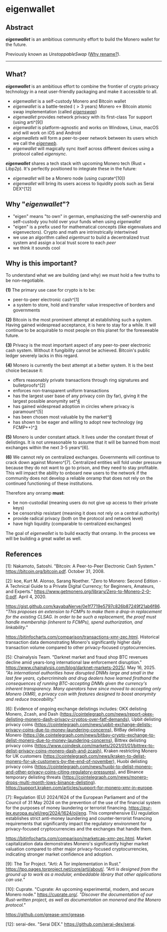 # **eigenwallet**

## Abstract

**_eigenwallet_** is an ambitious community effort to build the Monero wallet
for the future.

Previously known as _UnstoppableSwap_ ([Why rename?](rename.html)).

---

## What?

**_eigenwallet_** is an ambitious effort to combine the frontier of crypto
privacy technology in a neat user-friendly packaging and make it accessible to
all.

- _eigenwallet_ is a self-custody Monero and Bitcoin wallet
- _eigenwallet_ is a battle-tested ($>3$ years) Monero $\leftrightarrow$ Bitcoin
  atomic swap implementation (called [_eigenswap_](eigenswap.html))
- _eigenwallet_ provides network privacy with its first-class Tor support (using
  arti^[9])
- _eigenwallet_ is platform-agnostic and works on Windows, Linux, macOS and will work on iOS and
  Android
- _eigenwallets_ will form a peer-to-peer network between its users which we call the
  [_eigenweb_](eigenweb.html).
- _eigenwallet_ will magically sync itself across different devices using a protocol
  called _eigensync_.

**_eigenwallet_** shares a tech stack with upcoming Monero tech (Rust + Libp2p).
It's perfectly positioned to integrate these in the future:

- _eigenwallet_ will be a Monero node (using cuprate^[10])
- _eigenwallet_ will bring its users access to liquidity pools such as Serai DEX^[12]

## Why "_eigenwallet_"?

- "eigen" means "to own" in german, emphasizing the self-ownership and
  self-custody you hold over your funds when using _eigenwallet_
- "eigen" is a prefix used for mathematical concepts (like eigenvalues and
  eigenvectors). Crypto and math are intrinstrically intertwined
- we use an algorithm called _eigentrust_ to build a decentralized trust system
  and assign a local trust score to each _peer_
- we think it sounds cool

## Why is this important?

To understand what we are building (and why) we must hold a few truths to be
non-negotiable.

**(1)** The primary use case for crypto is to be:

- peer-to-peer electronic cash^[1]
- a system to store, hold and transfer value irrespective of borders and
  governments

**(2)** Bitcoin is the most prominent attempt at establishing such a system.
Having gained widespread acceptance, it is here to stay for a while. It will
continue to be acquirable to most people on this planet for the foreseeable
future.

**(3)** Privacy is the most important aspect of any peer-to-peer electronic cash
system. Without it fungibility cannot be achieved. Bitcoin's public ledger
severely lacks in this regard.

**(4)** Monero is currently the best attempt at a better system. It is the best
choice because it:

- offers reasonably private transactions through ring signatures and
  bulletproofs^[2]
- enforces non-transparent uniform transactions
- has the largest user base of any privacy coin (by far), giving it the largest
  possible anonymity set^[4]
- has gained widespread adoption in circles where privacy is paramount^[5]
- has been chosen most valuable by the market^[8]
- has shown to be eager and willing to adopt new technology (eg FCMP++)^[3]

**(5)** Monero is under constant attack. It lives under the constant threat of
delistings. It is not unreasonable to assume that it will be banned from most
exchanges within the next 3-5 years^[6].

**(6)** We cannot rely on centralized exchanges. Governments will continue to
crack down against Monero^[7]. Centralized entities will fold under pressure
because they do not want to go to prison, and they need to stay profitable. This
will impact the ability to onboard new users to the network if the community
does not develop a reliable onramp that does not rely on the continued
functioning of these institutions.

Therefore any onramp **must**:

- be non-custodial (meaning users do not give up access to their private keys)
- be censorship resistant (meaning it does not rely on a central authority)
- provide radical privacy (both on the protocol and network level)
- have high liquidity (comparable to centralized exchanges)

The goal of _eigenwallet_ is to build exactly that onramp. In the process we
will be building a great wallet as well.

## References

[1]: Nakamoto, Satoshi. "Bitcoin: A Peer-to-Peer Electronic Cash System."
https://bitcoin.org/bitcoin.pdf. October 31, 2008.

[2]: koe, Kurt M. Alonso, Sarang Noether. "Zero to Monero: Second Edition - A
Technical Guide to a Private Digital Currency; for Beginners, Amateurs, and
Experts." https://www.getmonero.org/library/Zero-to-Monero-2-0-0.pdf. April
4, 2020.

[3]: kayabaNerve. 'Full-Chain Membership Proofs + Spend Authorization +
Linkability.'
<a href="https://gist.github.com/kayabaNerve/0e1f7719e5797c826b87249f21ab6f86" style="line-break: anywhere">https://gist.github.com/kayabaNerve/0e1f7719e5797c826b87249f21ab6f86</a>. _"This
proposes an extension to FCMPs to make them a drop-in replacement for the
existing CLSAG. In order to be such a replacement, the proof must handle
membership (inherent to FCMPs), spend authorization, and linkability."_

[4]: BitInfoCharts. 'Monero, Zcash Transactions historical chart - Number of
transactions in blockchain per day.'
https://bitinfocharts.com/comparison/transactions-xmr-zec.html. Historical
transaction data demonstrating Monero's significantly higher daily transaction
volume compared to other privacy-focused cryptocurrencies.

[5]: Chainalysis Team. "Darknet market and fraud shop BTC revenues decline amid
years-long international law enforcement disruption."
https://www.chainalysis.com/blog/darknet-markets-2025/. May 16, 2025. _"As
international authorities have disrupted DNMs large and small in the last few
years, cybercriminals and drug dealers have learned firsthand the consequences
of running BTC-accepting DNMs given the currency's inherent transparency. Many
operators have since moved to accepting only Monero (XMR), a privacy coin with
features designed to boost anonymity and reduce traceability."_

[6]: Evidence of ongoing exchange delistings includes: OKX delisting Monero,
Zcash, and Dash
(https://cointelegraph.com/news/report-okex-delisting-monero-dash-privacy-cryptos-over-fatf-demands),
Upbit delisting privacy coins
(https://cointelegraph.com/news/upbit-exchange-delists-privacy-coins-due-to-money-laundering-concerns),
BitBay delisting Monero
(https://de.cointelegraph.com/news/bitbay-crypto-exchange-to-delist-monero-due-to-money-laundering-concerns),
Bittrex delisting privacy coins
(https://www.coindesk.com/markets/2021/01/01/bittrex-to-delist-privacy-coins-monero-dash-and-zcash),
Kraken restricting Monero for UK customers
(https://cointelegraph.com/news/kraken-to-delist-monero-for-uk-customers-by-the-end-of-november),
Huobi delisting privacy coins
(https://cointelegraph.com/news/huobi-to-delist-monero-and-other-privacy-coins-citing-regulatory-pressures),
and Binance temporary delisting threats
(https://cointelegraph.com/news/monero-drops-multi-month-lows-binance-delisting).
https://support.kraken.com/articles/support-for-monero-xmr-in-europe.

[7]: Regulation (EU) 2024/1624 of the European Parliament and of the Council of
31 May 2024 on the prevention of the use of the financial system for the
purposes of money laundering or terrorist financing.
https://eur-lex.europa.eu/eli/reg/2024/1624/oj/eng. This comprehensive EU
regulation establishes strict anti-money laundering and counter-terrorist
financing requirements that significantly impact the regulatory environment for
privacy-focused cryptocurrencies and the exchanges that handle them.

[8]: BitInfoCharts. 'Monero, Zcash Market Capitalization historical chart.'

https://bitinfocharts.com/comparison/marketcap-xmr-zec.html. Market
capitalization data demonstrates Monero's significantly higher market valuation
compared to other major privacy-focused cryptocurrencies, indicating stronger
market confidence and adoption.

[9]: The Tor Project. "Arti: A Tor implementation in Rust."
https://tpo.pages.torproject.net/core/arti/about/. _"Arti is designed from the
ground up to work as a modular, embeddable library that other applications can
use."_

[10]: Cuprate. "Cuprate: An upcoming experimental, modern, and secure Monero
node." https://cuprate.org/. _"Discover the documentation of our Rust-written
project, as well as documentation on monerod and the Monero protocol."_

[11]: grease-xmr. "Payment channels for Monero."
https://github.com/grease-xmr/grease.

[12]: serai-dex. "Serai DEX." https://github.com/serai-dex/serai.

